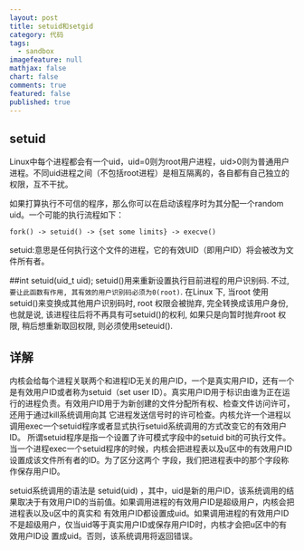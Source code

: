```yaml
---
layout: post
title: setuid和setgid
category: 代码
tags: 
  - sandbox
imagefeature: null
mathjax: false
chart: false
comments: true
featured: false
published: true
---
```


## setuid
Linux中每个进程都会有一个uid，uid=0则为root用户进程，uid>0则为普通用户进程。不同uid进程之间（不包括root进程）是相互隔离的，各自都有自己独立的权限，互不干扰。

如果打算执行不可信的程序，那么你可以在启动该程序时为其分配一个random uid。一个可能的执行流程如下：

	fork() -> setuid() -> {set some limits} -> execve()
	
setuid:意思是任何执行这个文件的进程，它的有效UID（即用户ID）将会被改为文件所有者。

##int setuid(uid_t uid);
setuid()用来重新设置执行目前进程的用户识别码. 不过, `要让此函数有作用, 其有效的用户识别码必须为0(root)`. 在Linux 下, 当root 使用setuid()来变换成其他用户识别码时, root 权限会被抛弃, 完全转换成该用户身份, 也就是说, 该进程往后将不再具有可setuid()的权利, 如果只是向暂时抛弃root 权限, 稍后想重新取回权限, 则必须使用seteuid().

## 详解
内核会给每个进程关联两个和进程ID无关的用户ID，一个是真实用户ID，还有一个是有效用户ID或者称为setuid（set user ID）。真实用户ID用于标识由谁为正在运行的进程负责。有效用户ID用于为新创建的文件分配所有权、检查文件访问许可，还用于通过kill系统调用向其 它进程发送信号时的许可检查。内核允许一个进程以调用exec一个setuid程序或者显式执行setuid系统调用的方式改变它的有效用户ID。 所谓setuid程序是指一个设置了许可模式字段中的setuid bit的可执行文件。当一个进程exec一个setuid程序的时候，内核会把进程表以及u区中的有效用户ID设置成该文件所有者的ID。为了区分这两个 字段，我们把进程表中的那个字段称作保存用户ID。

setuid系统调用的语法是 setuid(uid) ，其中，uid是新的用户ID，该系统调用的结果取决于有效用户ID的当前值。如果调用进程的有效用户ID是超级用户，内核会把进程表以及u区中的真实和 有效用户ID都设置成uid。如果调用进程的有效用户ID不是超级用户，仅当uid等于真实用户ID或保存用户ID时，内核才会把u区中的有效用户ID设 置成uid。否则，该系统调用将返回错误。